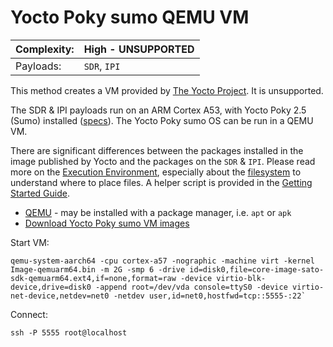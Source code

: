 # Yocto Poky sumo QEMU VM

|Complexity:|High - UNSUPPORTED|
|-|-|
|Payloads:|`SDR`, `IPI`|

This method creates a VM provided by [The Yocto Project](http://www.yoctoproject.org/). It is unsupported.

The SDR & IPI payloads run on an ARM Cortex A53, with Yocto Poky 2.5 (Sumo) installed ([specs](../#payload-specifications)). The Yocto Poky sumo OS can be run in a QEMU VM.

There are significant differences between the packages installed in the image published by Yocto and the packages on the `SDR` & `IPI`. Please read more on the [Execution Environment](../ExecutionEnvironment.md), especially about the [filesystem](../ExecutionEnvironment.md#filesystem) to understand where to place files. A helper script is provided in the [Getting Started Guide](GettingStarted.md#execution-environment-setup).


 * [QEMU](https://www.qemu.org/) - may be installed with a package manager, i.e. `apt` or `apk`
 * [Download Yocto Poky sumo VM images](http://downloads.yoctoproject.org/releases/yocto/yocto-2.5/machines/qemu/qemuarm64/)

Start VM:

```
qemu-system-aarch64 -cpu cortex-a57 -nographic -machine virt -kernel Image-qemuarm64.bin -m 2G -smp 6 -drive id=disk0,file=core-image-sato-sdk-qemuarm64.ext4,if=none,format=raw -device virtio-blk-device,drive=disk0 -append root=/dev/vda console=ttyS0 -device virtio-net-device,netdev=net0 -netdev user,id=net0,hostfwd=tcp::5555-:22`
```

Connect:

```
ssh -P 5555 root@localhost
```
